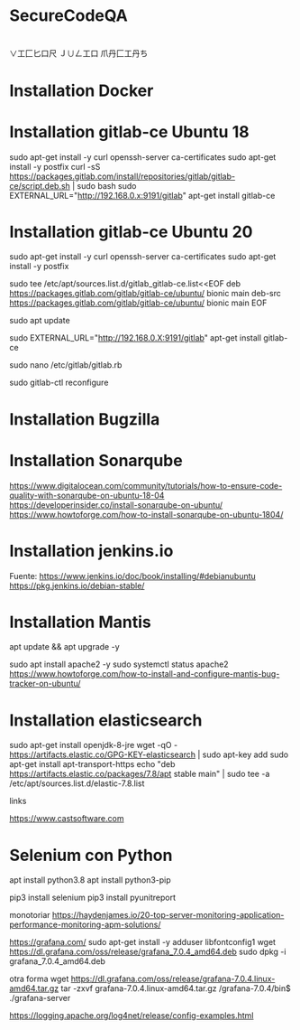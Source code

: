 # SecureCodeQA
# 
∨工匚匕口尺 Ｊ∪ㄥ工口 爪丹匚工丹ち
# Installation Docker


# Installation gitlab-ce Ubuntu 18 
sudo apt-get install -y curl openssh-server ca-certificates
sudo apt-get install -y postfix
curl -sS https://packages.gitlab.com/install/repositories/gitlab/gitlab-ce/script.deb.sh | sudo bash
sudo EXTERNAL_URL="http://192.168.0.x:9191/gitlab" apt-get install gitlab-ce

# Installation gitlab-ce Ubuntu 20

sudo apt-get install -y curl openssh-server ca-certificates
sudo apt-get install -y postfix

sudo tee /etc/apt/sources.list.d/gitlab_gitlab-ce.list<<EOF 
deb https://packages.gitlab.com/gitlab/gitlab-ce/ubuntu/ bionic main
deb-src https://packages.gitlab.com/gitlab/gitlab-ce/ubuntu/ bionic main
EOF

sudo apt update

sudo EXTERNAL_URL="http://192.168.0.X:9191/gitlab" apt-get install gitlab-ce

sudo nano /etc/gitlab/gitlab.rb

sudo gitlab-ctl reconfigure

# Installation Bugzilla


# Installation Sonarqube
https://www.digitalocean.com/community/tutorials/how-to-ensure-code-quality-with-sonarqube-on-ubuntu-18-04
https://developerinsider.co/install-sonarqube-on-ubuntu/
https://www.howtoforge.com/how-to-install-sonarqube-on-ubuntu-1804/
# Installation jenkins.io
Fuente:
https://www.jenkins.io/doc/book/installing/#debianubuntu
https://pkg.jenkins.io/debian-stable/
# Installation Mantis
apt update && apt upgrade -y

sudo apt install apache2 -y
sudo systemctl status apache2
https://www.howtoforge.com/how-to-install-and-configure-mantis-bug-tracker-on-ubuntu/

# Installation elasticsearch
sudo apt-get install openjdk-8-jre
wget -qO - https://artifacts.elastic.co/GPG-KEY-elasticsearch | sudo apt-key add 
sudo apt-get install apt-transport-https
echo "deb https://artifacts.elastic.co/packages/7.8/apt stable main" | sudo tee -a /etc/apt/sources.list.d/elastic-7.8.list



links

https://www.castsoftware.com


# Selenium con Python
apt install python3.8
apt install python3-pip

pip3 install selenium
pip3 install pyunitreport


monotoriar
https://haydenjames.io/20-top-server-monitoring-application-performance-monitoring-apm-solutions/

https://grafana.com/
sudo apt-get install -y adduser libfontconfig1
wget https://dl.grafana.com/oss/release/grafana_7.0.4_amd64.deb
sudo dpkg -i grafana_7.0.4_amd64.deb

otra forma
wget https://dl.grafana.com/oss/release/grafana-7.0.4.linux-amd64.tar.gz
tar -zxvf grafana-7.0.4.linux-amd64.tar.gz
/grafana-7.0.4/bin$ ./grafana-server 



https://logging.apache.org/log4net/release/config-examples.html